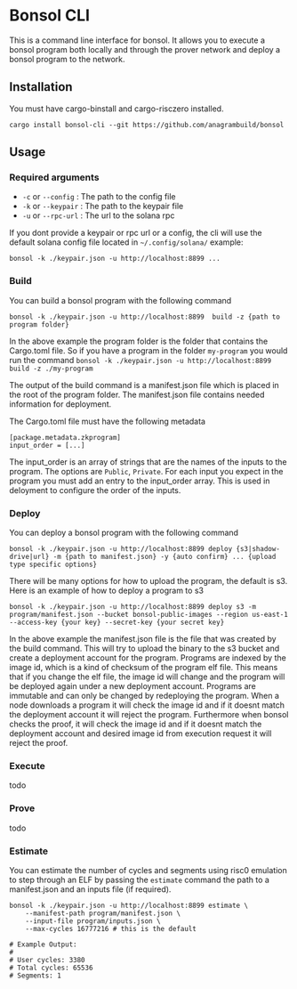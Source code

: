 # Bonsol CLI
This is a command line interface for bonsol. It allows you to execute a bonsol program both locally and through the prover network and deploy a bonsol program to the network.

## Installation
You must have cargo-binstall and cargo-risczero installed.

```
cargo install bonsol-cli --git https://github.com/anagrambuild/bonsol
```

## Usage
### Required arguments
* `-c` or `--config` : The path to the config file
* `-k` or `--keypair` : The path to the keypair file
* `-u` or `--rpc-url` : The url to the solana rpc

If you dont provide a keypair or rpc url or a config, the cli will use the default solana config file located in `~/.config/solana/`
example:
```
bonsol -k ./keypair.json -u http://localhost:8899 ...
```

### Build 
You can build a bonsol program with the following command

```
bonsol -k ./keypair.json -u http://localhost:8899  build -z {path to program folder}
```
In the above example the program folder is the folder that contains the Cargo.toml file. So if you have a program in the folder `my-program` you would run the command 
```bonsol -k ./keypair.json -u http://localhost:8899  build -z ./my-program```

The output of the build command is a manifest.json file which is placed in the root of the program folder. The manifest.json file contains needed information for deployment.
 
 The Cargo.toml file must have the following metadata
 ```
 [package.metadata.zkprogram]
 input_order = [...]
 ```
 The input_order is an array of strings that are the names of the inputs to the program. The options are `Public`, `Private`.
 For each input you expect in the program you must add an entry to the input_order array. This is used in deloyment to configure the order of the inputs.

### Deploy
You can deploy a bonsol program with the following command

```
bonsol -k ./keypair.json -u http://localhost:8899 deploy {s3|shadow-drive|url} -m {path to manifest.json} -y {auto confirm} ... {upload type specific options}

```
There will be many options for how to upload the program, the default is s3. Here is an example of how to deploy a program to s3
```
bonsol -k ./keypair.json -u http://localhost:8899 deploy s3 -m program/manifest.json --bucket bonsol-public-images --region us-east-1 --access-key {your key} --secret-key {your secret key}
```
In the above example the manifest.json file is the file that was created by the build command.
This will try to upload the binary to the s3 bucket and create a deployment account for the program. Programs are indexed by the image id, which is a kind of checksum of the program elf file. This means that if you change the elf file, the image id will change and the program will be deployed again under a new deployment account. Programs are immutable and can only be changed by redeploying the program. When a node downloads a program it will check the image id and if it doesnt match the deployment account it will reject the program. Furthermore when bonsol checks the proof, it will check the image id and if it doesnt match the deployment account and desired image id from execution request it will reject the proof.

### Execute
todo

### Prove
todo

### Estimate

You can estimate the number of cycles and segments using risc0 emulation to step through an ELF by passing the `estimate` command the path to a manifest.json and an inputs file (if required).

```
bonsol -k ./keypair.json -u http://localhost:8899 estimate \
    --manifest-path program/manifest.json \
    --input-file program/inputs.json \
    --max-cycles 16777216 # this is the default

# Example Output:
#
# User cycles: 3380
# Total cycles: 65536
# Segments: 1
```
